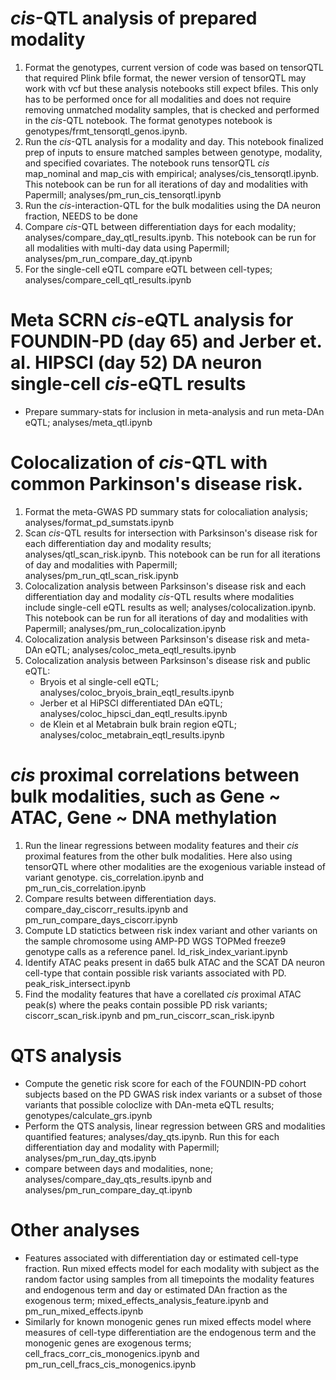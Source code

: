 # <i>cis</i>-QTL analysis of prepared modality
1. Format the genotypes, current version of code was based on tensorQTL that required Plink bfile format, the newer version of tensorQTL may work with vcf but these analysis notebooks still expect bfiles. This only has to be performed once for all modalities and does not require removing unmatched modality samples, that is checked and performed in the <i>cis</i>-QTL notebook. The format genotypes notebook is genotypes/frmt_tensorqtl_genos.ipynb.
2. Run the <i>cis</i>-QTL analysis for a modality and day. This notebook finalized prep of inputs to ensure matched samples between genotype, modality, and specified covariates. The notebook runs tensorQTL <i>cis</i> map_nominal and map_cis with empirical; analyses/cis_tensorqtl.ipynb. This notebook can be run for all iterations of day and modalities with Papermill; analyses/pm_run_cis_tensorqtl.ipynb
3. Run the <i>cis</i>-interaction-QTL for the bulk modalities using the DA neuron fraction, NEEDS to be done
4. Compare <i>cis</i>-QTL between differentiation days for each modality; analyses/compare_day_qtl_results.ipynb. This notebook can be run for all modalities with multi-day data using Papermill; analyses/pm_run_compare_day_qt.ipynb
5. For the single-cell eQTL compare eQTL between cell-types; analyses/compare_cell_qtl_results.ipynb

# Meta SCRN <i>cis</i>-eQTL analysis for FOUNDIN-PD (day 65) and Jerber et. al. HIPSCI (day 52) DA neuron single-cell <i>cis</i>-eQTL results
- Prepare summary-stats for inclusion in meta-analysis and run meta-DAn eQTL; analyses/meta_qtl.ipynb


# Colocalization of <i>cis</i>-QTL with common Parkinson's disease risk.
1. Format the meta-GWAS PD summary stats for colocaliation analysis; analyses/format_pd_sumstats.ipynb
1. Scan <i>cis</i>-QTL results for intersection with Parksinson's disease risk for each differentiation day and modality results; analyses/qtl_scan_risk.ipynb. This notebook can be run for all iterations of day and modalities with Papermill; analyses/pm_run_qtl_scan_risk.ipynb
2. Colocalization analysis between Parksinson's disease risk and each differentiation day and modality <i>cis</i>-QTL results where modalities include single-cell eQTL results as well; analyses/colocalization.ipynb. This notebook can be run for all iterations of day and modalities with Papermill; analyses/pm_run_colocalization.ipynb
3. Colocalization analysis between Parksinson's disease risk and meta-DAn eQTL; analyses/coloc_meta_eqtl_results.ipynb
4. Colocalization analysis between Parksinson's disease risk and public eQTL:
    - Bryois et al single-cell eQTL; analyses/coloc_bryois_brain_eqtl_results.ipynb
    - Jerber et al HiPSCI differentiated DAn eQTL; analyses/coloc_hipsci_dan_eqtl_results.ipynb
    - de Klein et al Metabrain bulk brain region eQTL; analyses/coloc_metabrain_eqtl_results.ipynb
  
# <i>cis</i> proximal correlations between bulk modalities, such as Gene ~ ATAC, Gene ~ DNA methylation
1. Run the linear regressions between modality features and their <i>cis</i> proximal features from the other bulk modalities. Here also using tensorQTL where other modalities are the exogenious variable instead of variant genotype. cis_correlation.ipynb and pm_run_cis_correlation.ipynb
2. Compare results between differentiation days. compare_day_ciscorr_results.ipynb and pm_run_compare_days_ciscorr.ipynb
4. Compute LD statictics between risk index variant and other variants on the sample chromosome using AMP-PD WGS TOPMed freeze9 genotype calls as a reference panel. ld_risk_index_variant.ipynb
5. Identify ATAC peaks present in da65 bulk ATAC and the SCAT DA neuron cell-type that contain possible risk variants associated with PD. peak_risk_intersect.ipynb
6. Find the modality features that have a corellated <i>cis</i> proximal ATAC peak(s) where the peaks contain possible PD risk variants; ciscorr_scan_risk.ipynb and pm_run_ciscorr_scan_risk.ipynb


# QTS analysis
- Compute the genetic risk score for each of the FOUNDIN-PD cohort subjects based on the PD GWAS risk index variants or a subset of those variants that possible coloclize with DAn-meta eQTL results; genotypes/calculate_grs.ipynb
- Perform the QTS analysis, linear regression between GRS and modalities quantified features; analyses/day_qts.ipynb. Run this for each differentiation day and modality with Papermill; analyses/pm_run_day_qts.ipynb
- compare between days and modalities, none; analyses/compare_day_qts_results.ipynb and analyses/pm_run_compare_day_qt.ipynb

# Other analyses
- Features associated with differentiation day or estimated cell-type fraction. Run mixed effects model for each modality with subject as the random factor using samples from all timepoints the modality features and endogenous term and day or estimated DAn fraction as the exogenous term; mixed_effects_analysis_feature.ipynb and pm_run_mixed_effects.ipynb
- Similarly for known monogenic genes run mixed effects model where measures of cell-type differentiation are the endogenous term and the monogenic genes are exogenous terms; cell_fracs_corr_cis_monogenics.ipynb and pm_run_cell_fracs_cis_monogenics.ipynb